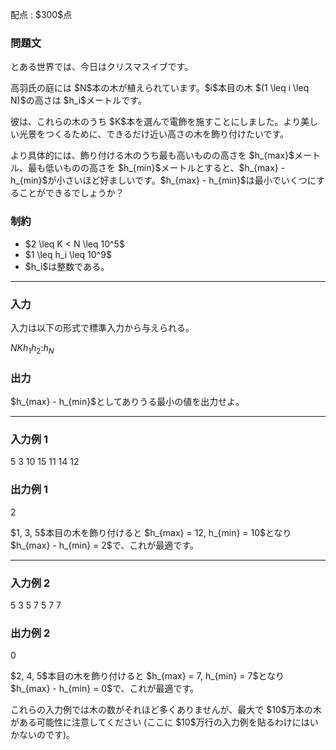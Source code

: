 
<div>

<span>

<span>

<p>
配点 : $300$点
</p>

<div>

<section>

### **問題文**

<p>
とある世界では、今日はクリスマスイブです。
</p>

<p>
高羽氏の庭には $N$本の木が植えられています。$i$本目の木 $(1 \leq i \leq N)$の高さは $h_i$メートルです。
</p>

<p>
彼は、これらの木のうち $K$本を選んで電飾を施すことにしました。より美しい光景をつくるために、できるだけ近い高さの木を飾り付けたいです。
</p>

<p>
より具体的には、飾り付ける木のうち最も高いものの高さを $h_{max}$メートル、最も低いものの高さを $h_{min}$メートルとすると、$h_{max} - h_{min}$が小さいほど好ましいです。$h_{max} - h_{min}$は最小でいくつにすることができるでしょうか？
</p>

</section>

</div>

<div>

<section>

### **制約**

<ul>

<li>
$2 \leq K < N \leq 10^5$
</li>

<li>
$1 \leq h_i \leq 10^9$
</li>

<li>
$h_i$は整数である。
</li>

</ul>

</section>

</div>

---

<div>

<div>

<section>

### **入力**

<p>
入力は以下の形式で標準入力から与えられる。
</p>

<div>

$N$$K$$h_1$$h_2$$:$$h_N$
</div>

</section>

</div>

<div>

<section>

### **出力**

<p>
$h_{max} - h_{min}$としてありうる最小の値を出力せよ。
</p>

</section>

</div>

</div>

---

<div>

<section>

### **入力例 1**

<div>

5 3
10
15
11
14
12

</div>

</section>

</div>

<div>

<section>

### **出力例 1**

<div>

2

</div>

<p>
$1, 3, 5$本目の木を飾り付けると $h_{max} = 12, h_{min} = 10$となり $h_{max} - h_{min} = 2$で、これが最適です。
</p>

</section>

</div>

---

<div>

<section>

### **入力例 2**

<div>

5 3
5
7
5
7
7

</div>

</section>

</div>

<div>

<section>

### **出力例 2**

<div>

0

</div>

<p>
$2, 4, 5$本目の木を飾り付けると $h_{max} = 7, h_{min} = 7$となり $h_{max} - h_{min} = 0$で、これが最適です。
</p>

<p>
これらの入力例では木の数がそれほど多くありませんが、最大で $10$万本の木がある可能性に注意してください (ここに $10$万行の入力例を貼るわけにはいかないのです)。
</p>

</section>

</div>

</span>

</span>

</div>
